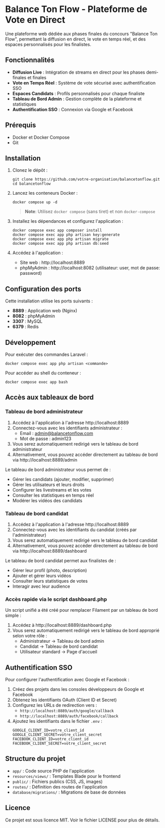 # Balance Ton Flow - Plateforme de Vote en Direct

Une plateforme web dédiée aux phases finales du concours "Balance Ton Flow", permettant la diffusion en direct, le vote en temps réel, et des espaces personnalisés pour les finalistes.

## Fonctionnalités

- **Diffusion Live** : Intégration de streams en direct pour les phases demi-finales et finales
- **Vote en Temps Réel** : Système de vote sécurisé avec authentification SSO
- **Espaces Candidats** : Profils personnalisés pour chaque finaliste
- **Tableau de Bord Admin** : Gestion complète de la plateforme et statistiques
- **Authentification SSO** : Connexion via Google et Facebook

## Prérequis

- Docker et Docker Compose
- Git

## Installation

1. Clonez le dépôt :
   ```
   git clone https://github.com/votre-organisation/balancetonflow.git
   cd balancetonflow
   ```

2. Lancez les conteneurs Docker :
   ```
   docker compose up -d
   ```

   > **Note**: Utilisez `docker compose` (sans tiret) et non `docker-compose`

3. Installez les dépendances et configurez l'application :
   ```
   docker compose exec app composer install
   docker compose exec app php artisan key:generate
   docker compose exec app php artisan migrate
   docker compose exec app php artisan db:seed
   ```

4. Accédez à l'application :
   - Site web : http://localhost:8889
   - phpMyAdmin : http://localhost:8082 (utilisateur: user, mot de passe: password)

## Configuration des ports

Cette installation utilise les ports suivants :

- **8889** : Application web (Nginx)
- **8082** : phpMyAdmin
- **3307** : MySQL
- **6379** : Redis

## Développement

Pour exécuter des commandes Laravel :

```
docker compose exec app php artisan <commande>
```

Pour accéder au shell du conteneur :

```
docker compose exec app bash
```

## Accès aux tableaux de bord

### Tableau de bord administrateur

1. Accédez à l'application à l'adresse http://localhost:8889
2. Connectez-vous avec les identifiants administrateur :
   - Email : admin@balancetonflow.com
   - Mot de passe : admin123
3. Vous serez automatiquement redirigé vers le tableau de bord administrateur
4. Alternativement, vous pouvez accéder directement au tableau de bord via http://localhost:8889/admin

Le tableau de bord administrateur vous permet de :
- Gérer les candidats (ajouter, modifier, supprimer)
- Gérer les utilisateurs et leurs droits
- Configurer les livestreams et les votes
- Consulter les statistiques en temps réel
- Modérer les vidéos des candidats

### Tableau de bord candidat

1. Accédez à l'application à l'adresse http://localhost:8889
2. Connectez-vous avec les identifiants du candidat (créés par l'administrateur)
3. Vous serez automatiquement redirigé vers le tableau de bord candidat
4. Alternativement, vous pouvez accéder directement au tableau de bord via http://localhost:8889/dashboard

Le tableau de bord candidat permet aux finalistes de :
- Gérer leur profil (photo, description)
- Ajouter et gérer leurs vidéos
- Consulter leurs statistiques de votes
- Interagir avec leur audience

### Accès rapide via le script dashboard.php

Un script unifié a été créé pour remplacer Filament par un tableau de bord simple :

1. Accédez à http://localhost:8889/dashboard.php
2. Vous serez automatiquement redirigé vers le tableau de bord approprié selon votre rôle :
   - Administrateur → Tableau de bord admin
   - Candidat → Tableau de bord candidat
   - Utilisateur standard → Page d'accueil

## Authentification SSO

Pour configurer l'authentification avec Google et Facebook :

1. Créez des projets dans les consoles développeurs de Google et Facebook
2. Obtenez les identifiants OAuth (Client ID et Secret)
3. Configurez les URLs de redirection vers :
   - `http://localhost:8889/auth/google/callback`
   - `http://localhost:8889/auth/facebook/callback`
4. Ajoutez les identifiants dans le fichier `.env` :
   ```
   GOOGLE_CLIENT_ID=votre_client_id
   GOOGLE_CLIENT_SECRET=votre_client_secret
   FACEBOOK_CLIENT_ID=votre_client_id
   FACEBOOK_CLIENT_SECRET=votre_client_secret
   ```

## Structure du projet

- `app/` : Code source PHP de l'application
- `resources/views/` : Templates Blade pour le frontend
- `public/` : Fichiers publics (CSS, JS, images)
- `routes/` : Définition des routes de l'application
- `database/migrations/` : Migrations de base de données

## Licence

Ce projet est sous licence MIT. Voir le fichier LICENSE pour plus de détails.
